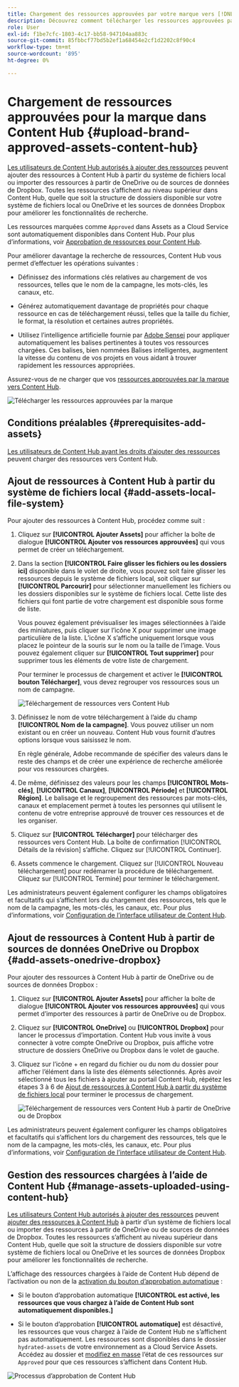 ```yaml
---
title: Chargement des ressources approuvées par votre marque vers [!DNL Content Hub]
description: Découvrez comment télécharger les ressources approuvées par la marque vers Content Hub
role: User
exl-id: f1be7cfc-1803-4c17-bb58-947104aa883c
source-git-commit: 85fbbcf77bd5b2ef1a68454e2cf1d2202c8f90c4
workflow-type: tm+mt
source-wordcount: '895'
ht-degree: 0%

---
```


# Chargement de ressources approuvées pour la marque dans Content Hub {#upload-brand-approved-assets-content-hub}

[Les utilisateurs de Content Hub autorisés à ajouter des ressources](/help/assets/deploy-content-hub.md#onboard-content-hub-users-add-assets) peuvent ajouter des ressources à Content Hub à partir du système de fichiers local ou importer des ressources à partir de OneDrive ou de sources de données de Dropbox. Toutes les ressources s’affichent au niveau supérieur dans Content Hub, quelle que soit la structure de dossiers disponible sur votre système de fichiers local ou OneDrive et les sources de données Dropbox pour améliorer les fonctionnalités de recherche.

Les ressources marquées comme `Approved` dans Assets as a Cloud Service sont automatiquement disponibles dans Content Hub. Pour plus d’informations, voir [Approbation de ressources pour Content Hub](/help/assets/approve-assets-content-hub.md).

Pour améliorer davantage la recherche de ressources, Content Hub vous permet d’effectuer les opérations suivantes :

* Définissez des informations clés relatives au chargement de vos ressources, telles que le nom de la campagne, les mots-clés, les canaux, etc.

* Générez automatiquement davantage de propriétés pour chaque ressource en cas de téléchargement réussi, telles que la taille du fichier, le format, la résolution et certaines autres propriétés.

* Utilisez l’intelligence artificielle fournie par [Adobe Sensei](https://www.adobe.com/fr/sensei.html) pour appliquer automatiquement les balises pertinentes à toutes vos ressources chargées. Ces balises, bien nommées Balises intelligentes, augmentent la vitesse du contenu de vos projets en vous aidant à trouver rapidement les ressources appropriées.

Assurez-vous de ne charger que vos [ressources approuvées par la marque vers Content Hub](/help/assets/approve-assets.md).

![Télécharger les ressources approuvées par la marque](assets/upload-brand-approved-assets.png)

## Conditions préalables {#prerequisites-add-assets}

[Les utilisateurs de Content Hub ayant les droits d’ajouter des ressources](/help/assets/deploy-content-hub.md#onboard-content-hub-users-add-assets) peuvent charger des ressources vers Content Hub.

## Ajout de ressources à Content Hub à partir du système de fichiers local {#add-assets-local-file-system}

Pour ajouter des ressources à Content Hub, procédez comme suit :

1. Cliquez sur **[!UICONTROL Ajouter Assets]** pour afficher la boîte de dialogue **[!UICONTROL Ajouter vos ressources approuvées]** qui vous permet de créer un téléchargement.

1. Dans la section **[!UICONTROL Faire glisser les fichiers ou les dossiers ici]** disponible dans le volet de droite, vous pouvez soit faire glisser les ressources depuis le système de fichiers local, soit cliquer sur **[!UICONTROL Parcourir]** pour sélectionner manuellement les fichiers ou les dossiers disponibles sur le système de fichiers local. Cette liste des fichiers qui font partie de votre chargement est disponible sous forme de liste.


   Vous pouvez également prévisualiser les images sélectionnées à l’aide des miniatures, puis cliquer sur l’icône X pour supprimer une image particulière de la liste. L’icône X s’affiche uniquement lorsque vous placez le pointeur de la souris sur le nom ou la taille de l’image. Vous pouvez également cliquer sur **[!UICONTROL Tout supprimer]** pour supprimer tous les éléments de votre liste de chargement.

   Pour terminer le processus de chargement et activer le **[!UICONTROL bouton Télécharger]**, vous devez regrouper vos ressources sous un nom de campagne.

   ![Téléchargement de ressources vers Content Hub](assets/upload-assets-content-hub.png)

1. Définissez le nom de votre téléchargement à l’aide du champ **[!UICONTROL Nom de la campagne]**. Vous pouvez utiliser un nom existant ou en créer un nouveau. Content Hub vous fournit d’autres options lorsque vous saisissez le nom. <!--You can define multiple Campaign names for your upload. While you are typing a name, either click anywhere else within the dialog box or press the `,` (Comma) key to register the name.-->

   En règle générale, Adobe recommande de spécifier des valeurs dans le reste des champs et de créer une expérience de recherche améliorée pour vos ressources chargées.

1. De même, définissez des valeurs pour les champs **[!UICONTROL Mots-clés]**, **[!UICONTROL Canaux]**, **[!UICONTROL Période]** et **[!UICONTROL Région]**. Le balisage et le regroupement des ressources par mots-clés, canaux et emplacement permet à toutes les personnes qui utilisent le contenu de votre entreprise approuvé de trouver ces ressources et de les organiser.

1. Cliquez sur **[!UICONTROL Télécharger]** pour télécharger des ressources vers Content Hub. La boîte de confirmation [!UICONTROL Détails de la révision] s’affiche. Cliquez sur [!UICONTROL Continuer].

1. Assets commence le chargement. Cliquez sur [!UICONTROL Nouveau téléchargement] pour redémarrer la procédure de téléchargement. Cliquez sur [!UICONTROL Terminé] pour terminer le téléchargement.

Les administrateurs peuvent également configurer les champs obligatoires et facultatifs qui s’affichent lors du chargement des ressources, tels que le nom de la campagne, les mots-clés, les canaux, etc. Pour plus d’informations, voir [Configuration de l’interface utilisateur de Content Hub](configure-content-hub-ui-options.md#configure-upload-options-content-hub).


## Ajout de ressources à Content Hub à partir de sources de données OneDrive ou Dropbox {#add-assets-onedrive-dropbox}

Pour ajouter des ressources à Content Hub à partir de OneDrive ou de sources de données Dropbox :

1. Cliquez sur **[!UICONTROL Ajouter Assets]** pour afficher la boîte de dialogue **[!UICONTROL Ajouter vos ressources approuvées]** qui vous permet d’importer des ressources à partir de OneDrive ou de Dropbox.

1. Cliquez sur **[!UICONTROL OneDrive]** ou **[!UICONTROL Dropbox]** pour lancer le processus d’importation. Content Hub vous invite à vous connecter à votre compte OneDrive ou Dropbox, puis affiche votre structure de dossiers OneDrive ou Dropbox dans le volet de gauche.

1. Cliquez sur l’icône + en regard du fichier ou du nom du dossier pour afficher l’élément dans la liste des éléments sélectionnés. Après avoir sélectionné tous les fichiers à ajouter au portail Content Hub, répétez les étapes 3 à 6 de [Ajout de ressources à Content Hub à partir du système de fichiers local](#add-assets-local-file-system) pour terminer le processus de chargement.

   ![Téléchargement de ressources vers Content Hub à partir de OneDrive ou de Dropbox](assets/add-assets-onedrive-dropbox.png)

Les administrateurs peuvent également configurer les champs obligatoires et facultatifs qui s’affichent lors du chargement des ressources, tels que le nom de la campagne, les mots-clés, les canaux, etc. Pour plus d’informations, voir [Configuration de l’interface utilisateur de Content Hub](configure-content-hub-ui-options.md#configure-upload-options-content-hub).

## Gestion des ressources chargées à l’aide de Content Hub {#manage-assets-uploaded-using-content-hub}

[ Les utilisateurs Content Hub autorisés à ajouter des ressources](/help/assets/deploy-content-hub.md#onboard-content-hub-users-add-assets) peuvent [ ajouter des ressources à Content Hub](/help/assets/upload-brand-approved-assets.md) à partir d’un système de fichiers local ou importer des ressources à partir de OneDrive ou de sources de données de Dropbox. Toutes les ressources s’affichent au niveau supérieur dans Content Hub, quelle que soit la structure de dossiers disponible sur votre système de fichiers local ou OneDrive et les sources de données Dropbox pour améliorer les fonctionnalités de recherche.

L’affichage des ressources chargées à l’aide de Content Hub dépend de l’activation ou non de la [activation du bouton d’approbation automatique](/help/assets/configure-content-hub-ui-options.md#configure-import-options-content-hub) :

* Si le bouton d’approbation automatique **[!UICONTROL est activé, les ressources que vous chargez à l’aide de Content Hub sont automatiquement disponibles.]**

* Si le bouton d’approbation **[!UICONTROL automatique]** est désactivé, les ressources que vous chargez à l’aide de Content Hub ne s’affichent pas automatiquement. Les ressources sont disponibles dans le dossier `hydrated-assets` de votre environnement as a Cloud Service Assets. Accédez au dossier et [modifiez en masse](#bulk-approve-assets-content-hub) l’état de ces ressources sur `Approved` pour que ces ressources s’affichent dans Content Hub.

![Processus d’approbation de Content Hub](/help/assets/assets/content-hub-approval.png)
